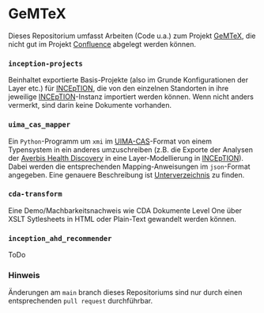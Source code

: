 # GeMTeX

Dieses Repositorium umfasst  Arbeiten (Code u.a.) zum Projekt [GeMTeX](https://www.smith.care/de/gemtex_mii/ueber-gemtex/), 
die nicht gut im Projekt [Confluence](https://confluence.imi.med.fau.de) abgelegt werden können.


### `inception-projects`
Beinhaltet exportierte Basis-Projekte (also im Grunde Konfigurationen der Layer etc.) für
[INCEpTION](https://inception-project.github.io/), die von den einzelnen Standorten in ihre jeweilige
[INCEpTION](https://inception-project.github.io/)-Instanz importiert werden können.
Wenn nicht anders vermerkt, sind darin keine Dokumente vorhanden.

### `uima_cas_mapper`
Ein `Python`-Programm um `xmi` im
[UIMA-CAS](https://uima.apache.org/)-Format von einem Typensystem in ein anderes umzuschreiben (z.B. die Exporte der
Analysen der
[Averbis Health Discovery](https://averbis.com/health-discovery/) in eine Layer-Modellierung in
[INCEpTION](https://inception-project.github.io/)).
Dabei werden die entsprechenden Mapping-Anweisungen im `json`-Format angegeben. Eine genauere Beschreibung ist
[Unterverzeichnis](https://github.com/medizininformatik-initiative/GeMTeX/blob/main/uima-cas-mapper/README.md) zu finden.

### `cda-transform`
Eine Demo/Machbarkeitsnachweis wie CDA Dokumente Level One über XSLT Sytlesheets in HTML oder Plain-Text gewandelt werden können.

### `inception_ahd_recommender`
ToDo

### Hinweis
Änderungen am ``main`` branch dieses Repositoriums sind nur durch einen entsprechenden ``pull request`` durchführbar.
